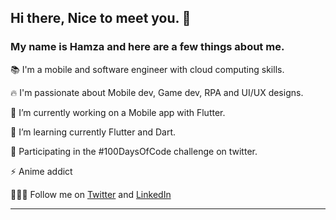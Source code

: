 ## Hi there, Nice to meet you. 👋


### My name is Hamza and here are a few things about me.

📚  I'm a mobile and software engineer with cloud computing skills.

🔥  I'm passionate about Mobile dev, Game dev, RPA and UI/UX designs.

🔭  I’m currently working on a Mobile app with Flutter.

🌱  I’m learning currently Flutter and Dart.

💫  Participating in the #100DaysOfCode challenge on twitter.

⚡️  Anime addict

🚶🏾🚶 Follow me on [Twitter](https://twitter.com/adomhamza) and [LinkedIn](https://linkedin.com/in/adomhamza)

***********************************************************************
<!--
**adomhamza/adomhamza** is a ✨ _special_ ✨ repository because its `README.md` (this file) appears on your GitHub profile.


Here are some ideas to get you started:

- 🔭 I’m currently working on ...
- 🌱 I’m currently learning ...
- 👯 I’m looking to collaborate on ...
- 🤔 I’m looking for help with ...
- 💬 Ask me about ...
- 📫 How to reach me: ...
- 😄 Pronouns: ...
- ⚡ Fun fact: ...
-->
